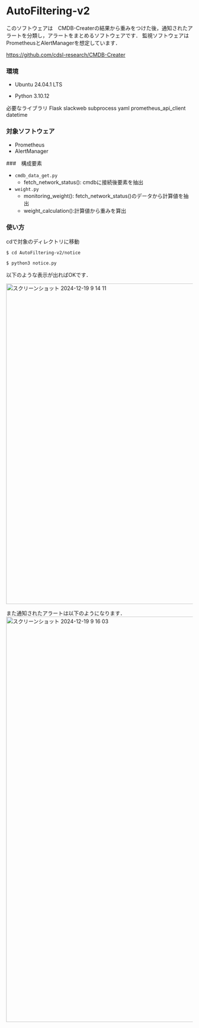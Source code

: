 # AutoFiltering-v2
このソフトウェアは　CMDB-Createrの結果から重みをつけた後，通知されたアラートを分類し，アラートをまとめるソフトウェアです．
監視ソフトウェアはPrometheusとAlertManagerを想定しています．

https://github.com/cdsl-research/CMDB-Creater

### 環境
- Ubuntu 24.04.1 LTS

- Python 3.10.12

必要なライブラリ
Flask
slackweb
subprocess
yaml
prometheus_api_client
datetime


### 対象ソフトウェア

- Prometheus
- AlertManager


###　構成要素

- ```cmdb_data_get.py```
  - fetch_network_status(): cmdbに接続後要素を抽出
- ```weight.py```
  - monitoring_weight(): fetch_network_status()のデータから計算値を抽出
  - weight_calculation():計算値から重みを算出

 ### 使い方

cdで対象のディレクトリに移動
```
$ cd AutoFiltering-v2/notice
```

```
$ python3 notice.py 
```


以下のような表示が出ればOKです．


<img width="865" alt="スクリーンショット 2024-12-19 9 14 11" src="https://github.com/user-attachments/assets/85d21b99-2966-4e9e-ae3f-d03793430cc2" />


また通知されたアラートは以下のようになります．
<img width="1094" alt="スクリーンショット 2024-12-19 9 16 03" src="https://github.com/user-attachments/assets/8da6a9fc-86cb-49aa-9b4b-20d799028b13" />



 
